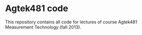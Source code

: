 Agtek481 code
=============

This repository contains all code for lectures of course Agtek481 Measurement Technology (fall 2013).
